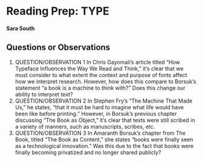 # Reading Prep: TYPE

#### Sara South
## Questions or Observations

1. QUESTION/OBSERVATION 1 In Chris Gayomali’s article titled “How Typeface Influences the Way We Read and Think,” it’s clear that we must consider to what extent the context and purpose of fonts affect how we interpret research. However, how does this compare to Borsuk’s statement “a book is a machine to think with?” Does this change our ability to interpret text?
2. QUESTION/OBSERVATION 2 In Stephen Fry’s “The Machine That Made Us,” he states, “that it must be hard to imagine what life would have been like before printing.” However, in Borsuk’s previous chapter discussing “The Book as Object,” it’s clear that texts were still scribed in a variety of manners, such as manuscripts, scribes, etc.
3. QUESTION/OBSERVATION 3 In Amaranth Borsuk’s chapter from The Book, titled “The Book as Content,” she states “books were finally seen as a technological innovation.” Was this due to the fact that books were finally becoming privatized and no longer shared publicly?

